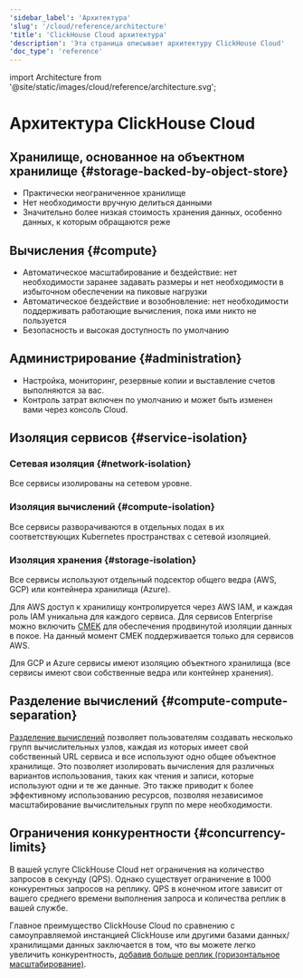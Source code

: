 ```yaml
---
'sidebar_label': 'Архитектура'
'slug': '/cloud/reference/architecture'
'title': 'ClickHouse Cloud архитектура'
'description': 'Эта страница описывает архитектуру ClickHouse Cloud'
'doc_type': 'reference'
---
```

import Architecture from '@site/static/images/cloud/reference/architecture.svg';


# Архитектура ClickHouse Cloud

<Architecture alt='Архитектура ClickHouse Cloud' class='image' />

## Хранилище, основанное на объектном хранилище {#storage-backed-by-object-store}
- Практически неограниченное хранилище
- Нет необходимости вручную делиться данными
- Значительно более низкая стоимость хранения данных, особенно данных, к которым обращаются реже

## Вычисления {#compute}
- Автоматическое масштабирование и бездействие: нет необходимости заранее задавать размеры и нет необходимости в избыточном обеспечении на пиковые нагрузки
- Автоматическое бездействие и возобновление: нет необходимости поддерживать работающие вычисления, пока ими никто не пользуется
- Безопасность и высокая доступность по умолчанию

## Администрирование {#administration}
- Настройка, мониторинг, резервные копии и выставление счетов выполняются за вас.
- Контроль затрат включен по умолчанию и может быть изменен вами через консоль Cloud.

## Изоляция сервисов {#service-isolation}

### Сетевая изоляция {#network-isolation}

Все сервисы изолированы на сетевом уровне.

### Изоляция вычислений {#compute-isolation}

Все сервисы разворачиваются в отдельных подах в их соответствующих Kubernetes пространствах с сетевой изоляцией.

### Изоляция хранения {#storage-isolation}

Все сервисы используют отдельный подсектор общего ведра (AWS, GCP) или контейнера хранилища (Azure).

Для AWS доступ к хранилищу контролируется через AWS IAM, и каждая роль IAM уникальна для каждого сервиса. Для сервисов Enterprise можно включить [CMEK](/cloud/security/cmek) для обеспечения продвинутой изоляции данных в покое. На данный момент CMEK поддерживается только для сервисов AWS.

Для GCP и Azure сервисы имеют изоляцию объектного хранилища (все сервисы имеют свои собственные ведра или контейнер хранения).

## Разделение вычислений {#compute-compute-separation}
[Разделение вычислений](/cloud/reference/warehouses) позволяет пользователям создавать несколько групп вычислительных узлов, каждая из которых имеет свой собственный URL сервиса и все используют одно общее объектное хранилище. Это позволяет изолировать вычисления для различных вариантов использования, таких как чтения и записи, которые используют одни и те же данные. Это также приводит к более эффективному использованию ресурсов, позволяя независимое масштабирование вычислительных групп по мере необходимости.

## Ограничения конкурентности {#concurrency-limits}

В вашей услуге ClickHouse Cloud нет ограничения на количество запросов в секунду (QPS). Однако существует ограничение в 1000 конкурентных запросов на реплику. QPS в конечном итоге зависит от вашего среднего времени выполнения запроса и количества реплик в вашей службе.

Главное преимущество ClickHouse Cloud по сравнению с самоуправляемой инстанцией ClickHouse или другими базами данных/хранилищами данных заключается в том, что вы можете легко увеличить конкурентность, [добавив больше реплик (горизонтальное масштабирование)](/manage/scaling#manual-horizontal-scaling).